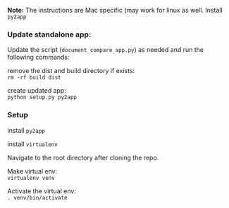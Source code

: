 **Note:** The instructions are Mac specific (may work for linux as well. Install `py2app`

### Update standalone app:
Update the script (`document_compare_app.py`) as needed and run the following commands:

remove the dist and build directory if exists:  
`rm -rf build dist`

create updated app:  
`python setup.py py2app`


### Setup

install `py2app`

install `virtualenv`


Navigate to the root directory after cloning the repo.


Make virtual env:  
`virtualenv venv`


Activate the virtual env:  
`. venv/bin/activate`